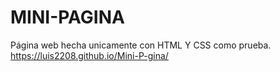 # MINI-PAGINA
Página web hecha unicamente con HTML Y CSS como prueba.
https://luis2208.github.io/Mini-P-gina/

